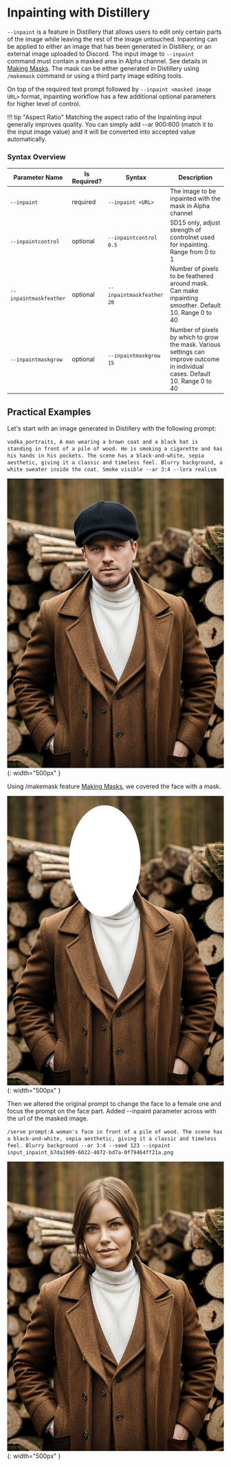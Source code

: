 # Inpainting with Distillery

`--inpaint` is a feature in Distillery that allows users to edit only certain parts of the image while leaving the rest of the image untouched. Inpainting can be applied to either an image that has been generated in Distillery, or an external image uploaded to Discord. 
The input image to `--inpaint` command must contain a masked area in Alpha channel. See details in [Making Masks](../../Distillery%20Workflows/makemask/makemask.md). The mask can be either generated in Distillery using `/makemask` command or using a third party image editing tools.

On top of the required text prompt followed by `--inpaint <masked image URL>` format, inpainting workflow has a few additional optional parameters for higher level of control.

!!! tip "Aspect Ratio"
    Matching the aspect ratio of the Inpainting input generally improves quality. You can simply add --ar 900:600 (match it to the input image value) and it will be converted into accepted value automatically.

### Syntax Overview

| Parameter Name         | Is Required? | Syntax                   | Description                                                                                      |
|------------------------|--------------|--------------------------|--------------------------------------------------------------------------------------------------|
| `--inpaint`            | required     | `--inpaint <URL>`        | The image to be inpainted with the mask in Alpha channel                                         |
| `--inpaintcontrol`     | optional     | `--inpaintcontrol 0.5`   | SD15 only, adjust strength of controlnet used for inpainting. Range from 0 to 1                  |
| `--inpaintmaskfeather` | optional     | `--inpaintmaskfeather 20`| Number of pixels to be feathered around mask. Can make inpainting smoother. Default 10. Range 0 to 40 |
| `--inpaintmaskgrow`    | optional     | `--inpaintmaskgrow 15`   | Number of pixels by which to grow the mask. Various settings can improve outcome in individual cases. Default 10. Range 0 to 40 |

## Practical Examples

Let's start with an image generated in Distillery with the following prompt:
```simpletext
vodka_portraits, A man wearing a brown coat and a black hat is standing in front of a pile of wood. He is smoking a cigarette and has his hands in his pockets. The scene has a black-and-white, sepia aesthetic, giving it a classic and timeless feel. Blurry background, a white sweater inside the coat. Smoke visible --ar 3:4 --lora realism
```
![Starting Image](1_start.png){: width="500px" }

Using /makemask feature [Making Masks](../../Distillery%20Workflows/makemask/makemask.md), we covered the face with a mask.

![Masked](2_masked.png){: width="500px" }

Then we altered the original prompt to change the face to a female one and focus the prompt on the face part. Added --inpaint parameter across with the url of the masked image.

```simpletext
/serve prompt:A woman's face in front of a pile of wood. The scene has a black-and-white, sepia aesthetic, giving it a classic and timeless feel. Blurry background --ar 3:4 --seed 123 --inpaint input_inpaint_b7da1909-6022-4072-bd7a-0f79464ff21a.png
```
![Result](3_inpaint_result.png){: width="500px" }